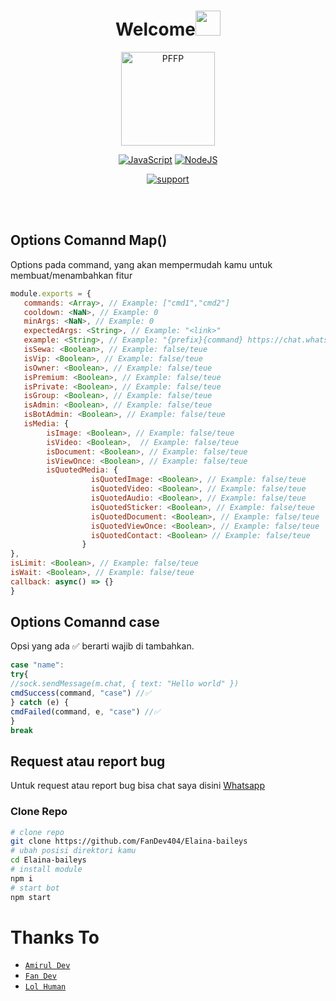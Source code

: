 <h1 align="center">Welcome<img src="https://user-images.githubusercontent.com/1303154/88677602-1635ba80-d120-11ea-84d8-d263ba5fc3c0.gif" width="40px" alt=""><br></h1>
<div align="center">
<img src="https://b.top4top.io/p_2703z7ttn0.jpg" width="150" height="150" border="0" alt="PFFP">


[![JavaScript](https://img.shields.io/badge/JavaScript-d6cc0f?style=for-the-badge&logo=javascript&logoColor=white)](https://javascript.com) [![NodeJS](https://img.shields.io/badge/Node.js-43853D?style=for-the-badge&logo=node.js&logoColor=white)](https://nodejs.org/)

<a href="https://chat.whatsapp.com/DGsLvU2b2IKGsukJJVCaXc"> <img src="https://img.shields.io/badge/whatsapp-Support_Group-blue?style=social&logo=whatsapp" alt="support" /></a>

</div><br />
<br />

## Options Comannd Map() 

Options pada command, yang akan mempermudah kamu untuk membuat/menambahkan fitur<br />

```js
module.exports = {
   commands: <Array>, // Example: ["cmd1","cmd2"]
   cooldown: <NaN>, // Example: 0
   minArgs: <NaN>, // Example: 0
   expectedArgs: <String>, // Example: "<link>"
   example: <String>, // Example: "{prefix}{command} https://chat.whatsapp.com/xxxxxxxxxx"
   isSewa: <Boolean>, // Example: false/teue
   isVip: <Boolean>, // Example: false/teue
   isOwner: <Boolean>, // Example: false/teue
   isPremium: <Boolean>, // Example: false/teue
   isPrivate: <Boolean>, // Example: false/teue
   isGroup: <Boolean>, // Example: false/teue
   isAdmin: <Boolean>, // Example: false/teue
   isBotAdmin: <Boolean>, // Example: false/teue
   isMedia: {
        isImage: <Boolean>, // Example: false/teue
        isVideo: <Boolean>,  // Example: false/teue
        isDocument: <Boolean>, // Example: false/teue
        isViewOnce: <Boolean>, // Example: false/teue
        isQuotedMedia: {
		       	  isQuotedImage: <Boolean>, // Example: false/teue
				  isQuotedVideo: <Boolean>, // Example: false/teue
			      isQuotedAudio: <Boolean>, // Example: false/teue
			      isQuotedSticker: <Boolean>, // Example: false/teue
			      isQuotedDocument: <Boolean>, // Example: false/teue
			      isQuotedViewOnce: <Boolean>, // Example: false/teue
			      isQuotedContact: <Boolean> // Example: false/teue
				}
},
isLimit: <Boolean>, // Example: false/teue
isWait: <Boolean>, // Example: false/teue
callback: async() => {}
}
```

## Options Comannd case

Opsi yang ada ✅ berarti wajib di tambahkan.<br />

```js
case "name": 
try{
//sock.sendMessage(m.chat, { text: "Hello world" })
cmdSuccess(command, "case") //✅
} catch (e) {
cmdFailed(command, e, "case") //✅
}
break
```


## Request atau report bug

Untuk request atau report bug bisa chat saya disini [Whatsapp](https://wa.me/62895623764600)


### Clone Repo

```bash
# clone repo
git clone https://github.com/FanDev404/Elaina-baileys
# ubah posisi direktori kamu
cd Elaina-baileys
# install module
npm i
# start bot
npm start
```

# Thanks To

-   [`Amirul Dev`](https://github.com/amiruldev20)
-   [`Fan Dev`](https://github.com/FanDev404)
-   [`Lol Human`](https://github.com/LoL-Human)
